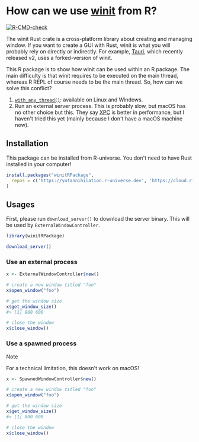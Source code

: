 How can we use [winit](https://docs.rs/winit/latest/winit/) from R?
============================

<!-- badges: start -->
[![R-CMD-check](https://github.com/yutannihilation/winitPumpRPackage/actions/workflows/R-CMD-check.yaml/badge.svg)](https://github.com/yutannihilation/winitPumpRPackage/actions/workflows/R-CMD-check.yaml)
<!-- badges: end -->

The winit Rust crate is a cross-platform library about creating and managing window. If you want to create a GUI with Rust, winit is what you will probably rely on directly or indirectly. For example, [Tauri](https://v2.tauri.app/), which recently released v2, uses a forked-version of winit.

This R package is to show how winit can be used within an R package. The main difficulty is that winit requires to be executed on the main thread, whereas R REPL of course needs to be the main thread. So, how can we solve this conflict?

1. [`with_any_thread()`](https://docs.rs/winit/latest/winit/platform/wayland/trait.EventLoopBuilderExtWayland.html#tymethod.with_any_thread): available on Linux and Windows.
2. Run an external server process. This is probably slow, but macOS has no other choice but this. They say [XPC](https://developer.apple.com/documentation/xpc) is better in performance, but I haven't tried this yet (mainly because I don't have a macOS machine now).

## Installation

This package can be installed from R-universe. You don't need to have Rust installed in your computer!

```r
install.packages("winitRPackage",
  repos = c('https://yutannihilation.r-universe.dev', 'https://cloud.r-project.org')
)
```

## Usages

First, please run `download_server()` to download the server binary.
This will be used by `ExternalWindowController`.

```r
library(winitRPackage)

download_server()
```

### Use an external process

```r
x <- ExternalWindowController$new()

# create a new window titled "foo"
x$open_window("foo")

# get the window size
x$get_window_size()
#> [1] 800 600

# close the window
x$close_window()
```

### Use a spawned process

> [!NOTE]
> For a technical limitation, this doesn't work on macOS!

```r
x <- SpawnedWindowController$new()

# create a new window titled "foo"
x$open_window("foo")

# get the window size
x$get_window_size()
#> [1] 800 600

# close the window
x$close_window()
```
